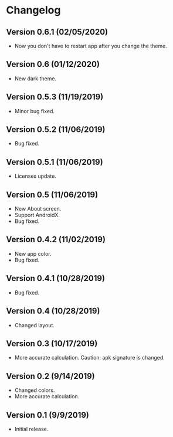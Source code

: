 # Changelog
## Version 0.6.1 (02/05/2020)
- Now you don't have to restart app after you change the theme.
## Version 0.6 (01/12/2020)
- New dark theme.
## Version 0.5.3 (11/19/2019)
- Minor bug fixed.
## Version 0.5.2 (11/06/2019)
- Bug fixed.
## Version 0.5.1 (11/06/2019)
- Licenses update.
## Version 0.5 (11/06/2019)
- New About screen.
- Support AndroidX.
- Bug fixed.
## Version 0.4.2 (11/02/2019)
- New app color.
- Bug fixed.
## Version 0.4.1 (10/28/2019)
- Bug fixed.
## Version 0.4 (10/28/2019)
- Changed layout.
## Version 0.3 (10/17/2019)
- More accurate calculation. Caution: apk signature is changed.
## Version 0.2 (9/14/2019)
- Changed colors. 
- More accurate calculation.
## Version 0.1 (9/9/2019)
- Initial release.
